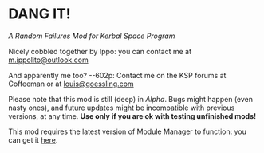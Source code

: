 # DANG IT!
*A Random Failures Mod for Kerbal Space Program*

Nicely cobbled together by Ippo: you can contact me at <m.ippolito@outlook.com>

And apparently me too? --602p: Contact me on the KSP forums at Coffeeman or at <louis@goessling.com>

Please note that this mod is still (deep) in *Alpha*. Bugs might happen (even nasty ones), and future updates might be incompatible with previous versions, at any time.
**Use only if you are ok with testing unfinished mods!**

This mod requires the latest version of Module Manager to function: you can get it [here](http://forum.kerbalspaceprogram.com/threads/55219-Module-Manager-1-5-6-%28Jan-6%29). 
